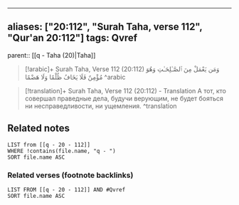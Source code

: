 
---
aliases: ["20:112", "Surah Taha, verse 112", "Qur'an 20:112"]
tags: Qvref
---

parent:: [[q - Taha (20)|Taha]]

> [!arabic]+ Surah Taha, Verse 112 (20:112)
> <span class="quran-arabic">وَمَن يَعْمَلْ مِنَ ٱلصَّـٰلِحَـٰتِ وَهُوَ مُؤْمِنٌ فَلَا يَخَافُ ظُلْمًا وَلَا هَضْمًا</span>
^arabic

> [!translation]+ Surah Taha, Verse 112 (20:112) - Translation
> А тот, кто совершал праведные дела, будучи верующим, не будет бояться ни несправедливости, ни ущемления.
^translation



## Related notes
```dataview
LIST from [[q - 20 - 112]]
WHERE !contains(file.name, "q - ")
SORT file.name ASC
```

### Related verses (footnote backlinks)
```dataview
LIST FROM [[q - 20 - 112]] AND #Qvref
SORT file.name ASC
```

